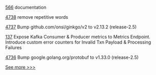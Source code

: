 
[566](https://github.com/hyperledger-labs/fabric-token-sdk/pull/566) documentation

[4738](https://github.com/hyperledger/fabric/pull/4738) remove repetitive words

[4737](https://github.com/hyperledger/fabric/pull/4737) Bump github.com/onsi/ginkgo/v2 to v2.13.2 (release-2.5)

[137](https://github.com/hyperledger-labs/hlf-connector/pull/137) Expose Kafka Consumer & Producer metrics to Metrics Endpoint. Introduce custom error counters for Invalid Txn Payload & Processing Failures

[4736](https://github.com/hyperledger/fabric/pull/4736) Bump google.golang.org/protobuf to v1.33.0 (release-2.5)


[See more >>>](https://start-here.hyperledger.org/pull-requests)
